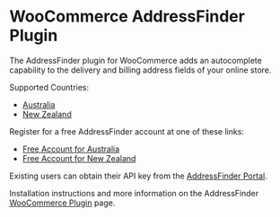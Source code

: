 # WooCommerce AddressFinder Plugin

The AddressFinder plugin for WooCommerce adds an autocomplete capability to the
delivery and billing address fields of your online store.

Supported Countries:

* [Australia](https://addressfinder.com.au/?utm_source=woocommerce%20plugin&utm_medium=plugin&utm_campaign=plugin&utm_term=Australia&utm_content=Supported%20Countries)
* [New Zealand](https://addressfinder.nz/?utm_source=woocommerce%20plugin&utm_medium=plugin&utm_campaign=plugin&utm_term=New%20Zealand&utm_content=Supported%20Countries)

Register for a free AddressFinder account at one of these links:

* [Free Account for Australia](https://portal.addressfinder.net/signup/au/au_free1?utm_source=woocommerce%20plugin&utm_medium=plugin&utm_campaign=plugin&utm_term=Australia&utm_content=Free%20account%20for%20Australia)
* [Free Account for New Zealand](https://portal.addressfinder.net/signup/nz/free1?utm_source=woocommerce%20plugin&utm_medium=plugin&utm_campaign=plugin&utm_term=New%20Zealand&utm_content=Free%20account%20for%20New%20Zealand)

Existing users can obtain their API key from the [AddressFinder Portal](https://portal.addressfinder.net/?utm_source=woocommerce%20plugin&utm_medium=plugin&utm_campaign=plugin&utm_term=AddressFinder%20Portal&utm_content=existing%20users).

Installation instructions and more information on the AddressFinder [WooCommerce Plugin](https://addressfinder.nz/docs/woocommerce?utm_source=woocommerce%20plugin&utm_medium=plugin&utm_campaign=plugin&utm_term=WooCommerce%20Plugin&utm_content=Read%20More) page.
